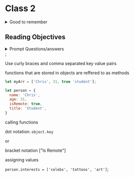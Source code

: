 # Class 2

<details markdown="block"><summary>Good to remember</summary>





</details>

## Reading Objectives

<details markdown="block"><summary>Prompt Questions/answers</summary>


### 1.How would you describe an object to a non-technical friend you grew up with?

an object is basically a collection of data. Much like a box holding multiple items and we can access those items through calling the box.

### 2.What are some advantages to creating object literals?

They're easy to create, readable, flexible and contain any data type, reusable, and dynamic.

### 3.How do objects differ from arrays?

Arrays are ordered lists of valuies where each item is accessible by index, where as objects are key value pairs.

### 4. Give an example for when you would need to use bracket notation to access an object’s property instead of dot notation.

When trying to access a dynamic value stored in a value in an objects properties.

### 5. Evaluate the code below. What does the term this refer to and what is the advantage to using this?

```js
const dog = {
  name: 'Spot',
  age: 2,
  color: 'white with black spots',
  humanAge: function (){
    console.log(`${this.name} is ${this.age*7} in human years`);
  }
}
```

`this` refers to the object dog, and it makes the function more flexible and reusable. 

### 6. What is the DOM?

The Document Object Model (DOM)

### 7. Briefly describe the relationship between the DOM and JavaScript.

Javascript manipulates the element within the DOM to chang webpages.

</details>;


Use curly braces and comma separated key value pairs

functions that are stored in objects are reffered to as methods

```js
let myArr = ['Chris', 31, true 'student'];

let person = {
  name: 'Chris',
  age: 31,
  isRemote: true,
  title: 'Student',
}
```

calling functions

dot notation:
`object.key`

or 

bracket notation
["Is Remote"]

assigning values

`person.interests = ['celebs', 'tattoos', 'art']`;


```js



```
